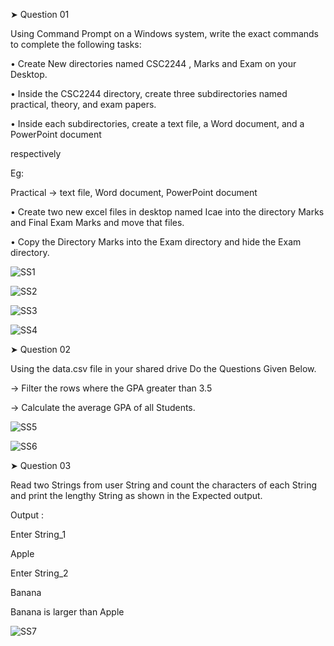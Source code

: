 ➤ Question 01

Using Command Prompt on a Windows system, write the exact commands to complete the following tasks:

• Create New directories named CSC2244 , Marks and Exam on your Desktop.

• Inside the CSC2244 directory, create three subdirectories named practical, theory, and exam papers.

• Inside each subdirectories, create a text file, a Word document, and a PowerPoint document

respectively

Eg:

Practical → text file, Word document, PowerPoint document

• Create two new excel files in desktop named Icae into the directory Marks and Final Exam Marks and move that files.

• Copy the Directory Marks into the Exam directory and hide the Exam directory.


![SS1](https://github.com/user-attachments/assets/33b0048e-c7e3-4106-8784-fd932abe2447)


![SS2](https://github.com/user-attachments/assets/b38a222d-6f4d-4478-9987-ba6f011459ad)


![SS3](https://github.com/user-attachments/assets/6249a7a5-f5a0-4cc9-92cc-88706fa7bee5)


![SS4](https://github.com/user-attachments/assets/3028b493-60b8-478d-9ff4-9eb24ffcc76a)



➤ Question 02

Using the data.csv file in your shared drive Do the Questions Given Below.

-> Filter the rows where the GPA greater than 3.5

-> Calculate the average GPA of all Students.


![SS5](https://github.com/user-attachments/assets/5ea9d11c-3699-4837-8adb-f7037c50fc9b)


![SS6](https://github.com/user-attachments/assets/25fec491-07fa-4a2c-bc3b-b01918245c2f)



➤ Question 03

Read two Strings from user String and count the characters of each String and print the lengthy String as shown in the Expected output.

Output :

Enter String_1

Apple

Enter String_2

Banana

Banana is larger than Apple


![SS7](https://github.com/user-attachments/assets/854b2137-2e33-4182-b109-2a4391fc22b2)
